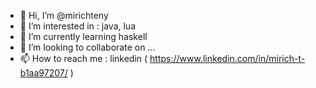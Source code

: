 - 👋 Hi, I’m @mirichteny
- 👀 I’m interested in : java, lua
- 🌱 I’m currently learning haskell
- 💞️ I’m looking to collaborate on ...
- 📫 How to reach me : linkedin ( https://www.linkedin.com/in/mirich-t-b1aa97207/ ) 

<!---
mirichteny/mirichteny is a ✨ special ✨ repository because its `README.md` (this file) appears on your GitHub profile.
You can click the Preview link to take a look at your changes.
--->
